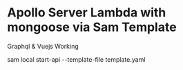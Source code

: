 # Apollo Server Lambda with mongoose via Sam Template
Graphql & Vuejs Working


sam local start-api --template-file template.yaml
